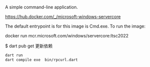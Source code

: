 A simple command-line application.


https://hub.docker.com/_/microsoft-windows-servercore

The default entrypoint is for this image is Cmd.exe. To run the image:

docker run mcr.microsoft.com/windows/servercore:ltsc2022

$ dart pub get
更新依赖
```bash
dart run
dart compile exe  bin/rpcurl.dart    
```
